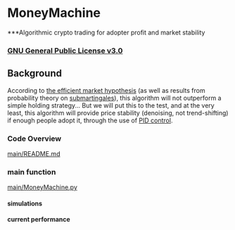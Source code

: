 # MoneyMachine
***Algorithmic crypto trading for adopter profit and market stability

### [GNU General Public License v3.0](LICENSE)

## Background
According to [the efficient market hypothesis](https://en.wikipedia.org/wiki/Efficient-market_hypothesis) (as well as results from probability theory on [submartingales](https://en.m.wikipedia.org/wiki/Martingale_(probability_theory))), this algorithm will not outperform a simple holding strategy... But we will put this to the test, and at the very least, this algorithm will provide price stability (denoising, not trend-shifting) if enough people adopt it, through the use of [PID control](https://en.wikipedia.org/wiki/PID_controller).

### Code Overview
[main/README.md](main/README.md)

### main function
[main/MoneyMachine.py](main/MoneyMachine.py)

#### simulations

#### current performance
